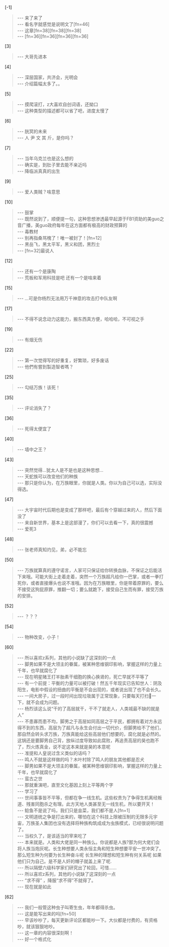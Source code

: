 
[-1] 
>--- 来了来了<br>
>--- 看名字就感觉是说明文了[fn=46]<br>
>--- 这章[fn=38][fn=38][fn=38]<br>
>--- [fn=36][fn=36][fn=36][fn=36]<br>

[3] 
>--- 大哥先进本<br>

[4] 
>--- 深层国家，共济会，光明会<br>
>--- 介绍篇幅太多了。。<br>

[5] 
>--- 摸爬滚打，z大喜欢自创词语，还拗口<br>
>--- 这种类型的描述都可以省了吧，进度太慢了<br>

[6] 
>--- 胱冥的未来<br>
>--- 人 尹  文  其 斤，是你吗？<br>

[7] 
>--- 当年乌克兰也是这么想的<br>
>--- 确实是，到肚子里去能不亲近吗<br>
>--- 降临派真真的出生<br>

[9] 
>--- 爱人类贼？啥意思<br>

[10] 
>--- 鼓掌<br>
>--- 既然说到了，顺便提一句，这种思想渗透最早起源于FB1资助的美guo之音广播，美guo政府每年在这方面都有极高的财政预算的<br>
>--- 毒教材<br>
>--- 别再指桑骂槐了！唯一被封了！[fn=12]<br>
>--- 黑岳飞，黑太平军，黑义和团，黑烈士<br>
>--- [fn=32]最说人<br>

[12] 
>--- 还有一个是康陶<br>
>--- 荒板和军用科技是吧 还有一个是啥来着<br>

[15] 
>--- …可是你杨烈无法用万千神意的攻击打中队友啊<br>

[17] 
>--- 不得不说念动力这能力，搬东西真方便，哈哈哈，不可视之手<br>

[19] 
>--- 有烟无伤<br>

[22] 
>--- 第一次觉得写的好重复，好繁琐，好多废话<br>
>--- 他們有嘗到製造智者嗎？<br>

[25] 
>--- 勾结万族！该死！<br>

[35] 
>--- 评论消失了？<br>

[36] 
>--- 死得太便宜了<br>

[40] 
>--- 墙中之王？<br>

[43] 
>--- 突然觉得…犹太人是不是也是这种思想…<br>
>--- 天蛇族可以改变他们的种族<br>
>--- 那只是你认为，在万族眼里，你就是人类。你以为自己可以选，实际没得选。<br>

[47] 
>--- 大宇宙时代后期也是变成了那样吧，最后有个穿越过来的人，然后下面没了<br>
>--- 来自新世界，基本上是这部漫了，你们可以去看一下，真的很震撼<br>
>--- 爱死3<br>

[48] 
>--- 张老师真知灼见，弟，必不能忘<br>

[50] 
>--- 万族就算真的遵守诺言，人家可只保证给你转换血脉，不保证之后能活下来哦。可能大街上走着走着，突然一个万族超凡给你一巴掌，或者一拳打死你，或者直接爆头也说不准哦。因为在万族眼里，你是带着原罪的，要么不接受这狗屁原罪，推翻一切；要么就跪下，接受自己生而有罪，接受万族的安排。<br>

[52] 
>--- ？？？<br>

[54] 
>--- 物种改变，小子！<br>

[60] 
>--- 所以喜欢z系列，其他的小说缺了这深刻的一点<br>
>--- 脚男如果不是大领主的眷属，被某种思维钢印影响，掌握这样的力量上千年，也早就腐化了<br>
>--- 现在明星赌王打羊胎素干细胞的换心换肾的，死亡早就不平等了<br>
>--- 有一个前提：平衡的力量可以被打破！然五千年现实已告知世人：阴及阳生，电影中假设的扭曲的平衡是不会出现的，或者说出现了也不会长久。<br>
>--- 一间大房子，过一段时间出现垃圾属于正常现象，只要每天打扫🧹一下，就不会成为问题。<br>
>--- 杨烈该这么说“干的了高层就干，干不了就走人，人类城最不缺的就是人”<br>
>--- 不患寡而患不均，脚男之于高层如同高层之于平民，都拥有着对方永远得不到的东西，高层为了超凡与永生会付出一切代价，但脚男给不了他们，那自然会转头求万族，万族真能给这些高层他们想要的，腐化就是必然的。这锅还是要脚男自己背，放纵过度导致如此腐败，再追责高层的昊也跑不了，烈火炼真金，说不定这本来就是昊的本意呢<br>
>--- 准提和人皇说过含义类似的话吗？<br>
>--- 鸣人不就是这样做的吗？木叶村除了鸣人的朋友其他都是忍犬<br>
>--- 脚男如果不是大领主的眷属，被某种思维钢印影响，掌握这样的力量上千年，也早就腐化了<br>
>--- 蛮古之世<br>
>--- 那就重演吧，直至文化基因上刻上平等两个字<br>
>--- 学习了<br>
>--- 世间事事皆不平等，但都在争一线生机。这些权贵为了争得生机离经叛道、残害同胞杀之有理。此方天地人类甚至无一线生机，所以要开天！<br>
>--- 鲶鱼不是说了吗，我们只是韭菜，我们都不是人[fn=1]<br>
>--- 文明道统之争是打出来的，哪怕在这个科技上限被压制的无限多元宇宙，万族圣人集团也没有选择将种族构筑成成为虫族模式，已经很说明问题了。<br>
>--- 当权久了，是该适当的宰来吃了<br>
>--- 本来就是。人类和大佬是同一种族么。你说都是人族?那为何大佬们会将人族当炮灰呢。长生种想要人类永恒主角和短生种想要平安一世冲突了。那么短生种为何要为长生种奋斗呢 长生种的理想和短生种有何关系呢  如果他们只为自己。是不是人奸的帽子就盖上来了呢.<br>
>--- 所以隔壁六级科学家们研究出了轮回，可惜……<br>
>--- 所以喜欢z系列，其他的小说缺了这深刻的一点<br>
>--- “求不得” ，降服“求不得”不就得了。<br>
>--- 现在就是如此<br>

[62] 
>--- 我们一般管这种虫子叫寄生虫，年年都得杀虫。<br>
>--- 这是能写出来的吗[fn=50]<br>
>--- 早该吵吵了，每天更新评论区都能吵一下。大伙都是付费的，有资格吵，就该狠狠地吵。<br>
>--- 这一章的内容很深刻啊！<br>
>--- 好一个格式化<br>
